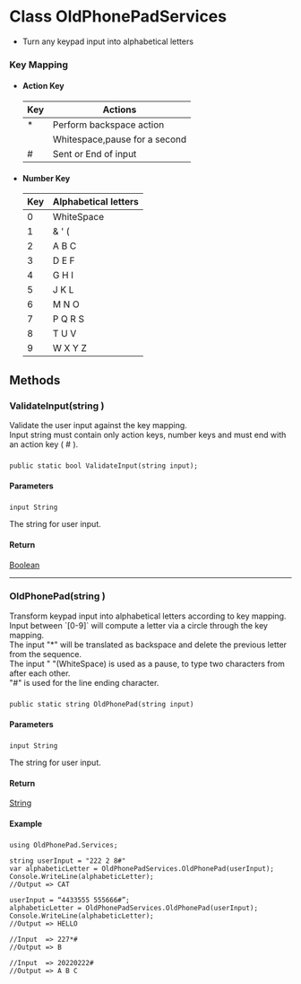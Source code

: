 <h1>Class OldPhonePadServices </h1>
  <ul>
    <li>Turn any keypad input into alphabetical letters</li>
  </ul>
  <h3> Key Mapping </h3>
  <ul>
  <li>
  <h4>Action Key</h4>
  </li>
<table>
<thead>
  <tr>
    <th>Key</th>
    <th>Actions</th>
  </tr>
</thead>
<tbody>
  <tr>
    <td>*</td>
    <td>Perform backspace action</td>
  </tr>
  <tr>
    <td> </td>
    <td>Whitespace,pause for a second</td>
  </tr>
  <tr>
    <td>#</td>
    <td>Sent or End of input</td>
  </tr>
</tbody>
</table>
  <li>
  <h4>Number Key</h4>
  </li>
<table>
<thead>
  <tr>
    <th>Key</th>
    <th>Alphabetical letters</th>
  </tr>
</thead>
<tbody>
  <tr>
    <td>0</td>
    <td>WhiteSpace</td>
  </tr>
  <tr>
    <td>1</td>
    <td>& ' (</td>
  </tr>
  <tr>
    <td>2</td>
    <td>A B C</td>
  </tr>
  <tr>
    <td>3</td>
    <td>D E F</td>
  </tr>
  <tr>
    <td>4</td>
    <td>G H I</td>
  </tr>
  <tr>
    <td>5</td>
    <td>J K L</td>
  </tr>
  <tr>
    <td>6</td>
    <td>M N O</td>
  </tr>
  <tr>
    <td>7</td>
    <td>P Q R S</td>
  </tr>
  <tr>
    <td>8</td>
    <td>T U V</td>
  </tr>
  <tr>
    <td>9</td>
    <td>W X Y Z</td>
  </tr>
</tbody>
</table>
</ul>
<h2>Methods</h2>

<h3>ValidateInput(string )</h3>
<span>Validate the user input against the key mapping.<br>Input string must contain only action keys, number keys and must end with an action key ( # ).</span>

#####

    public static bool ValidateInput(string input);

<h4>Parameters</h4>

#####
    input String
    
The string for user input.

<h4>Return</h4>
<a href="https://learn.microsoft.com/en-us/dotnet/api/system.boolean?view=net-6.0">Boolean</a>

----

<h3>OldPhonePad(string )</h3>
<span>Transform keypad input into alphabetical letters according to key mapping.<br/>
Input between `[0-9]` will compute a letter via a circle through the key mapping.<br/>
The input "*" will be translated as backspace and delete the previous letter from the sequence.<br/>
The input " "(WhiteSpace) is used as a pause, to type two characters from after each other.<br/> 
"#" is used for the line ending character.
</span>

#####

    public static string OldPhonePad(string input)

<h4>Parameters</h4>

#####
    input String
    
The string for user input.

<h4>Return</h4>
<a href="https://learn.microsoft.com/en-us/dotnet/api/system.string?view=net-6.0">String</a>

<h4>Example</h4>

#####
    using OldPhonePad.Services;
    
    string userInput = "222 2 8#"
    var alphabeticLetter = OldPhonePadServices.OldPhonePad(userInput);
    Console.WriteLine(alphabeticLetter);
    //Output => CAT
    
    userInput = “4433555 555666#”;
    alphabeticLetter = OldPhonePadServices.OldPhonePad(userInput);
    Console.WriteLine(alphabeticLetter);
    //Output => HELLO
    
    //Input  => 227*#
    //Output => B
    
    //Input  => 20220222#
    //Output => A B C
    

